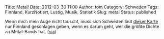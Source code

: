 Title: Metal!
Date: 2012-03-30 11:00
Author: tom
Category: Schweden
Tags: Finnland, KurzNotiert, Lustig, Musik, Statistik
Slug: metal
Status: published

Wenn mich mein Auge nicht täuscht, muss sich Schweden laut [dieser
Karte](http://i.imgur.com/P5Yfz.png) nur Finnland geschlagen geben, wenn
es darum geht, wer die größte Dichte an Metal-Bands hat.
([via](https://plus.google.com/102914524594922834931/posts/Wd9XNEyv21d))

